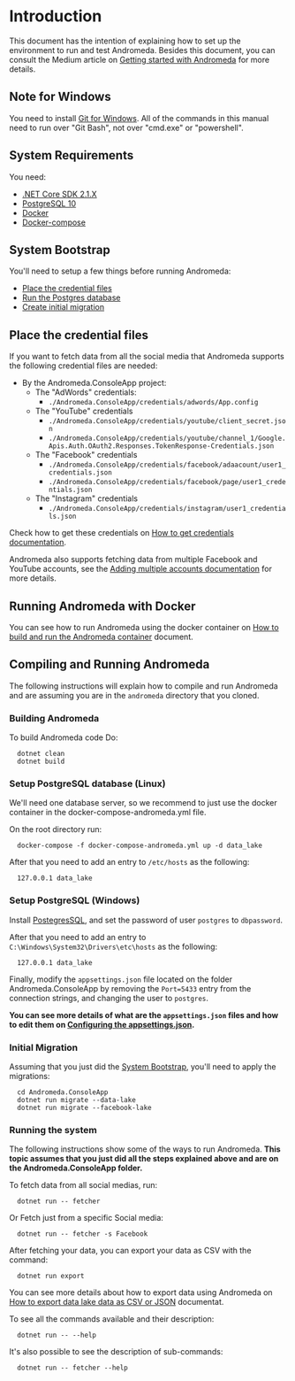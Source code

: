 # Introduction

This document has the intention of explaining how to set up the environment to
run and test Andromeda. Besides this document, you can consult the Medium article
on [Getting started with
Andromeda](https://medium.com/@insightsjellyfish/andromeda-storing-your-social-media-data-in-one-place-b91a6ab3d022)
for more details.

## Note for Windows

  You need to install [Git for Windows](https://git-scm.com/download/win). All of the commands in this
  manual need to run over "Git Bash", not over "cmd.exe" or "powershell".

## System Requirements

You need:
  - [.NET Core SDK 2.1.X](https://dotnet.microsoft.com/download/dotnet-core/2.1)
  - [PostgreSQL 10](https://www.postgresql.org/)
  - [Docker](#Running-Andromeda-with-Docker)
  - [Docker-compose](#Running-Andromeda-with-Docker)

## System Bootstrap

You'll need to setup a few things before running Andromeda:

  - [Place the credential files](#Place-the-credential-files)
  - [Run the Postgres database](#Setup-PostgreSQL-database-(Linux))
  - [Create initial migration](#Initial-Migration)

## Place the credential files

If you want to fetch data from all the social media that Andromeda supports the
following credential files are needed:

  - By the Andromeda.ConsoleApp project:
    - The "AdWords" credentials:
      - ```./Andromeda.ConsoleApp/credentials/adwords/App.config```
    - The "YouTube" credentials
      - ```./Andromeda.ConsoleApp/credentials/youtube/client_secret.json```
      - ```./Andromeda.ConsoleApp/credentials/youtube/channel_1/Google.Apis.Auth.OAuth2.Responses.TokenResponse-Credentials.json```
    - The "Facebook" credentials
      - ```./Andromeda.ConsoleApp/credentials/facebook/adaacount/user1_credentials.json```
      - ```./Andromeda.ConsoleApp/credentials/facebook/page/user1_credentials.json```
    - The "Instagram" credentials
      - ```./Andromeda.ConsoleApp/credentials/instagram/user1_credentials.json```

Check how to get these credentials on [How to get credentials
documentation](./how_to_get_credentials.md).

Andromeda also supports fetching data from multiple Facebook and YouTube
accounts, see the [Adding multiple accounts
documentation](./adding_multiple_accounts.md) for more details.

## Running Andromeda with Docker

You can see how to run Andromeda using the docker container on [How to build and
run the Andromeda container](./docker_container) document.

## Compiling and Running Andromeda

The following instructions will explain how to compile and run Andromeda and
are assuming you are in the ```andromeda``` directory that you cloned.

### Building Andromeda

To build Andromeda code
Do:
```shell
  dotnet clean
  dotnet build
```

### Setup PostgreSQL database (Linux)

  We'll need one database server, so we recommend to just use the
  docker container in the docker-compose-andromeda.yml file.

  On the root directory run:

  ```shell
    docker-compose -f docker-compose-andromeda.yml up -d data_lake
  ```

  After that you need to add an entry to ```/etc/hosts``` as the
  following:

  ```shell
    127.0.0.1 data_lake
  ```

### Setup PostgreSQL (Windows)

  Install [PostegresSQL](https://www.postgresql.org/download/windows/), and set the password of user ```postgres``` to ```dbpassword```.

  After that you need to add an entry to
  ```C:\Windows\System32\Drivers\etc\hosts``` as the following:
  ```
    127.0.0.1 data_lake
  ```

Finally, modify the ```appsettings.json``` file located on the folder
Andromeda.ConsoleApp by removing the ```Port=5433``` entry from the connection strings, and changing the user to ```postgres```.

**You can see more details of what are the ```appsettings.json``` files and how to
edit them on [Configuring the appsettings.json](./docker_container.md#configuring-the-appsettingsjson).**

### Initial Migration

  Assuming that you just did the [System Bootstrap](#system-bootstrap),
  you'll need to apply the migrations:

  ```shell
    cd Andromeda.ConsoleApp
    dotnet run migrate --data-lake
    dotnet run migrate --facebook-lake
  ```

### Running the system

  The following instructions show some of the ways to run Andromeda.
  **This topic assumes that you just did all the steps explained above and are on the Andromeda.ConsoleApp folder.**

  To fetch data from all social medias, run:

  ```shell
    dotnet run -- fetcher
  ```

  Or Fetch just from a specific Social media:

  ```shell
    dotnet run -- fetcher -s Facebook
  ```

  After fetching your data, you can export your data as CSV with the command:

  ```shell
    dotnet run export
  ```

You can see more details about how to export data using Andromeda on [How to
export data lake data as CSV or JSON](./export_csv_json.md) documentat.

  To see all the commands available and their description:

  ```shell
    dotnet run -- --help
  ```

  It's also possible to see the description of sub-commands:

  ```shell
    dotnet run -- fetcher --help
  ```
